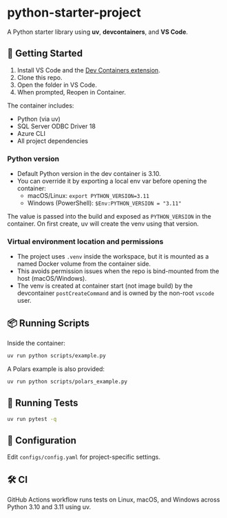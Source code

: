 # python-starter-project

A Python starter library using **uv**, **devcontainers**, and **VS Code**.

## 🚀 Getting Started

1. Install VS Code and the [Dev Containers extension](https://marketplace.visualstudio.com/items?itemName=ms-vscode-remote.remote-containers).
2. Clone this repo.
3. Open the folder in VS Code.
4. When prompted, Reopen in Container.

The container includes:
- Python (via uv)
- SQL Server ODBC Driver 18
- Azure CLI
- All project dependencies

### Python version
- Default Python version in the dev container is 3.10.
- You can override it by exporting a local env var before opening the container:
  - macOS/Linux: `export PYTHON_VERSION=3.11`
  - Windows (PowerShell): `$Env:PYTHON_VERSION = "3.11"`

The value is passed into the build and exposed as `PYTHON_VERSION` in the container. On first create, uv will create the venv using that version.

### Virtual environment location and permissions
- The project uses `.venv` inside the workspace, but it is mounted as a named Docker volume from the container side.
- This avoids permission issues when the repo is bind-mounted from the host (macOS/Windows).
- The venv is created at container start (not image build) by the devcontainer `postCreateCommand` and is owned by the non-root `vscode` user.

## 📦 Running Scripts
Inside the container:

```bash
uv run python scripts/example.py
```

A Polars example is also provided:

```bash
uv run python scripts/polars_example.py
```

## 🧪 Running Tests

```bash
uv run pytest -q
```

## 📂 Configuration

Edit `configs/config.yaml` for project-specific settings.

## 🛠️ CI

GitHub Actions workflow runs tests on Linux, macOS, and Windows across Python 3.10 and 3.11 using uv.
